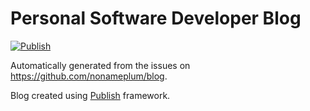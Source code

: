 # Personal Software Developer Blog

[![Publish](https://github.com/nonameplum/nonameplum.github.io/actions/workflows/gh-pages.yml/badge.svg?branch=main)](https://github.com/nonameplum/nonameplum.github.io/actions/workflows/gh-pages.yml)

Automatically generated from the issues on https://github.com/nonameplum/blog.

Blog created using [Publish](https://github.com/JohnSundell/Publish) framework.
